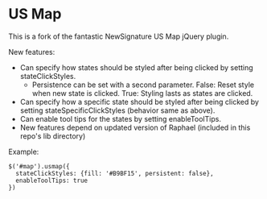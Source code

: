 # US Map #

This is a fork of the fantastic NewSignature US Map jQuery plugin. 

New features:
* Can specify how states should be styled after being clicked by setting stateClickStyles.
    * Persistence can be set with a second parameter. False: Reset style when new state is clicked. True: Styling lasts as states are clicked.
* Can specify how a specific state should be styled after being clicked by setting stateSpecificClickStyles (behavior same as above).
* Can enable tool tips for the states by setting enableToolTips.
* New features depend on updated version of Raphael (included in this repo's lib directory)

Example:

    $('#map').usmap({
      stateClickStyles: {fill: '#B9BF15', persistent: false},
      enableToolTips: true
    })

